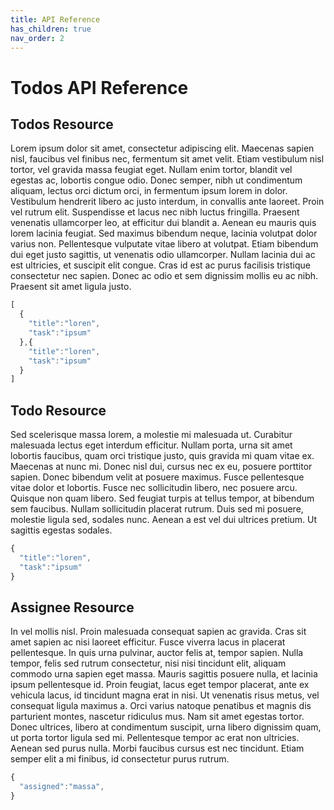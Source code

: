 ```yaml
---
title: API Reference
has_children: true
nav_order: 2
---
```


# Todos API Reference

## Todos Resource

Lorem ipsum dolor sit amet, consectetur adipiscing elit. Maecenas sapien nisl, faucibus vel finibus nec, fermentum sit amet velit. Etiam vestibulum nisl tortor, vel gravida massa feugiat eget. Nullam enim tortor, blandit vel egestas ac, lobortis congue odio. Donec semper, nibh ut condimentum aliquam, lectus orci dictum orci, in fermentum ipsum lorem in dolor. Vestibulum hendrerit libero ac justo interdum, in convallis ante laoreet. Proin vel rutrum elit. Suspendisse et lacus nec nibh luctus fringilla. Praesent venenatis ullamcorper leo, at efficitur dui blandit a. Aenean eu mauris quis lorem lacinia feugiat. Sed maximus bibendum neque, lacinia volutpat dolor varius non. Pellentesque vulputate vitae libero at volutpat. Etiam bibendum dui eget justo sagittis, ut venenatis odio ullamcorper. Nullam lacinia dui ac est ultricies, et suscipit elit congue. Cras id est ac purus facilisis tristique consectetur nec sapien. Donec ac odio et sem dignissim mollis eu ac nibh. Praesent sit amet ligula justo.

```js
[
  {
    "title":"loren",     
    "task":"ipsum"
  },{
    "title":"loren",     
    "task":"ipsum"
  }
]
```

## Todo Resource

Sed scelerisque massa lorem, a molestie mi malesuada ut. Curabitur malesuada lectus eget interdum efficitur. Nullam porta, urna sit amet lobortis faucibus, quam orci tristique justo, quis gravida mi quam vitae ex. Maecenas at nunc mi. Donec nisl dui, cursus nec ex eu, posuere porttitor sapien. Donec bibendum velit at posuere maximus. Fusce pellentesque vitae dolor et lobortis. Fusce nec sollicitudin libero, nec posuere arcu. Quisque non quam libero. Sed feugiat turpis at tellus tempor, at bibendum sem faucibus. Nullam sollicitudin placerat rutrum. Duis sed mi posuere, molestie ligula sed, sodales nunc. Aenean a est vel dui ultrices pretium. Ut sagittis egestas sodales.

```js
{
  "title":"loren",     
  "task":"ipsum"
}
```

## Assignee Resource

In vel mollis nisl. Proin malesuada consequat sapien ac gravida. Cras sit amet sapien ac nisi laoreet efficitur. Fusce viverra lacus in placerat pellentesque. In quis urna pulvinar, auctor felis at, tempor sapien. Nulla tempor, felis sed rutrum consectetur, nisi nisi tincidunt elit, aliquam commodo urna sapien eget massa. Mauris sagittis posuere nulla, et lacinia ipsum pellentesque id. Proin feugiat, lacus eget tempor placerat, ante ex vehicula lacus, id tincidunt magna erat in nisi. Ut venenatis risus metus, vel consequat ligula maximus a. Orci varius natoque penatibus et magnis dis parturient montes, nascetur ridiculus mus. Nam sit amet egestas tortor. Donec ultrices, libero at condimentum suscipit, urna libero dignissim quam, ut porta tortor ligula sed mi. Pellentesque tempor ac erat non ultricies. Aenean sed purus nulla. Morbi faucibus cursus est nec tincidunt. Etiam semper elit a mi finibus, id consectetur purus rutrum.

```js
{
  "assigned":"massa",     
}
```

